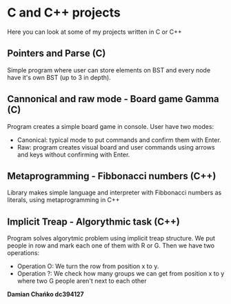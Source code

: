 # C and C++ projects
Here you can look at some of my projects written in C or C++ 

## Pointers and Parse (C)

Simple program where user can store elements on BST and every node have it's own BST (up to 3 in depth).


## Cannonical and raw mode - Board game Gamma (C)

Program creates a simple board game in console. User have two modes:
- Canonical: typical mode to put commands and confirm them with Enter.
- Raw: program creates visual board and user commands using arrows and keys without confirming  with Enter.


## Metaprogramming - Fibbonacci numbers (C++)

Library makes simple language and interpreter with Fibbonacci numbers as literals, using metaprogramming in C++


## Implicit Treap - Algorythmic task (C++)

Program solves algorytmic problem using implicit treap structure. We put people in row and mark each one of them with R or G. Then we have two operations:
- Operation O: We turn the row from position x to y.
- Operation ?: We check how many groups we can get from position x to y where two G people aren't next to each other


**Damian Chańko dc394127**
